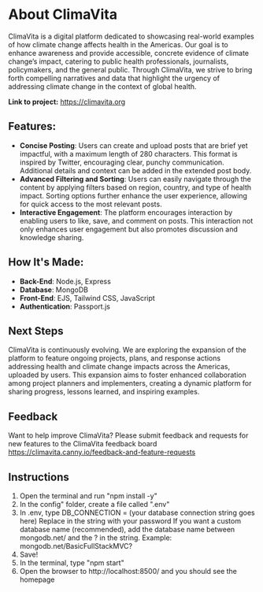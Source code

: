 # About ClimaVita
ClimaVita is a digital platform dedicated to showcasing real-world examples of how climate change affects health in the Americas. Our goal is to enhance awareness and provide accessible, concrete evidence of climate change’s impact, catering to public health professionals, journalists, policymakers, and the general public. Through ClimaVita, we strive to bring forth compelling narratives and data that highlight the urgency of addressing climate change in the context of global health.

**Link to project:** https://climavita.org 

## Features:
- **Concise Posting**: Users can create and upload posts that are brief yet impactful, with a maximum length of 280 characters. This format is inspired by Twitter, encouraging clear, punchy communication. Additional details and context can be added in the extended post body.
- **Advanced Filtering and Sorting**: Users can easily navigate through the content by applying filters based on region, country, and type of health impact. Sorting options further enhance the user experience, allowing for quick access to the most relevant posts.
- **Interactive Engagement**: The platform encourages interaction by enabling users to like, save, and comment on posts. This interaction not only enhances user engagement but also promotes discussion and knowledge sharing.

## How It's Made:
- **Back-End**: Node.js, Express
- **Database**: MongoDB
- **Front-End**: EJS, Tailwind CSS, JavaScript
- **Authentication**: Passport.js

## Next Steps

ClimaVita is continuously evolving. We are exploring the expansion of the platform to feature ongoing projects, plans, and response actions addressing health and climate change impacts across the Americas, uploaded by users. This expansion aims to foster enhanced collaboration among project planners and implementers, creating a dynamic platform for sharing progress, lessons learned, and inspiring examples.

## Feedback
Want to help improve ClimaVita? Please submit feedback and requests for new features to the ClimaVita feedback board https://climavita.canny.io/feedback-and-feature-requests

## Instructions 

1. Open the terminal and run "npm install -y"
2. In the config" folder, create a file called ".env"
3. In .env, type 
    DB_CONNECTION = (your database connection string goes here)
    Replace <password> in the string with your password
    If you want a custom database name (recommended), add the database name between mongodb.net/ and the ? in the string. Example: mongodb.net/BasicFullStackMVC?
4. Save!
5. In the terminal, type "npm start"
6. Open the browser to http://localhost:8500/ and you should see the homepage
